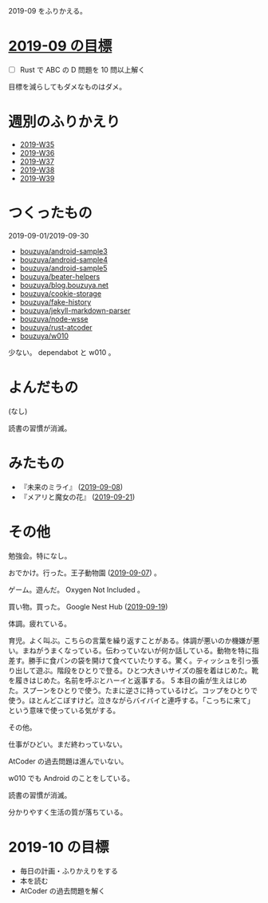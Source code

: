 2019-09 をふりかえる。

# [2019-09 の目標][2019-08-31]

- ☐ Rust で ABC の D 問題を 10 問以上解く

目標を減らしてもダメなものはダメ。

# 週別のふりかえり

- [2019-W35][2019-09-01]
- [2019-W36][2019-09-08]
- [2019-W37][2019-09-15]
- [2019-W38][2019-09-22]
- [2019-W39][2019-09-29]

# つくったもの

2019-09-01/2019-09-30

- [bouzuya/android-sample3][]
- [bouzuya/android-sample4][]
- [bouzuya/android-sample5][]
- [bouzuya/beater-helpers][]
- [bouzuya/blog.bouzuya.net][]
- [bouzuya/cookie-storage][]
- [bouzuya/fake-history][]
- [bouzuya/jekyll-markdown-parser][]
- [bouzuya/node-wsse][]
- [bouzuya/rust-atcoder][]
- [bouzuya/w010][]

少ない。 dependabot と w010 。

# よんだもの

(なし)

読書の習慣が消滅。

# みたもの

- 『未来のミライ』 ([2019-09-08][])
- 『メアリと魔女の花』 ([2019-09-21][])

# その他

勉強会。特になし。

おでかけ。行った。王子動物園 ([2019-09-07][]) 。

ゲーム。遊んだ。 Oxygen Not Included 。

買い物。買った。 Google Nest Hub ([2019-09-19][])

体調。疲れている。

育児。よく叫ぶ。こちらの言葉を繰り返すことがある。体調が悪いのか機嫌が悪い。まねがうまくなっている。伝わっていないが何か話している。動物を特に指差す。勝手に食パンの袋を開けて食べていたりする。驚く。ティッシュを引っ張り出して遊ぶ。階段をひとりで登る。ひとつ大きいサイズの服を着はじめた。靴を履きはじめた。名前を呼ぶとハーイと返事する。 5 本目の歯が生えはじめた。スプーンをひとりで使う。たまに逆さに持っているけど。コップをひとりで使う。ほとんどこぼすけど。泣きながらバイバイと連呼する。「こっちに来て」という意味で使っている気がする。

その他。

仕事がひどい。まだ終わっていない。

AtCoder の過去問題は進んでいない。

w010 でも Android のことをしている。

読書の習慣が消滅。

分かりやすく生活の質が落ちている。

# 2019-10 の目標

- 毎日の計画・ふりかえりをする
- 本を読む
- AtCoder の過去問題を解く

[2019-08-31]: https://blog.bouzuya.net/2019/08/31/
[2019-09-01]: https://blog.bouzuya.net/2019/09/01/
[2019-09-07]: https://blog.bouzuya.net/2019/09/07/
[2019-09-08]: https://blog.bouzuya.net/2019/09/08/
[2019-09-15]: https://blog.bouzuya.net/2019/09/15/
[2019-09-19]: https://blog.bouzuya.net/2019/09/19/
[2019-09-21]: https://blog.bouzuya.net/2019/09/21/
[2019-09-22]: https://blog.bouzuya.net/2019/09/22/
[2019-09-29]: https://blog.bouzuya.net/2019/09/29/
[bouzuya/android-sample3]: https://github.com/bouzuya/android-sample3
[bouzuya/android-sample4]: https://github.com/bouzuya/android-sample4
[bouzuya/android-sample5]: https://github.com/bouzuya/android-sample5
[bouzuya/beater-helpers]: https://github.com/bouzuya/beater-helpers
[bouzuya/blog.bouzuya.net]: https://github.com/bouzuya/blog.bouzuya.net
[bouzuya/cookie-storage]: https://github.com/bouzuya/cookie-storage
[bouzuya/fake-history]: https://github.com/bouzuya/fake-history
[bouzuya/jekyll-markdown-parser]: https://github.com/bouzuya/jekyll-markdown-parser
[bouzuya/node-wsse]: https://github.com/bouzuya/node-wsse
[bouzuya/rust-atcoder]: https://github.com/bouzuya/rust-atcoder
[bouzuya/w010]: https://github.com/bouzuya/w010

